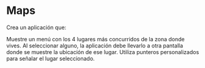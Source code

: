 # Maps

Crea un aplicación que:

Muestre un menú con los 4 lugares más concurridos de la zona donde vives.
Al seleccionar alguno, la aplicación debe llevarlo a otra pantalla donde se muestre la ubicación de ese lugar.
Utiliza punteros personalizados para señalar el lugar seleccionado.
